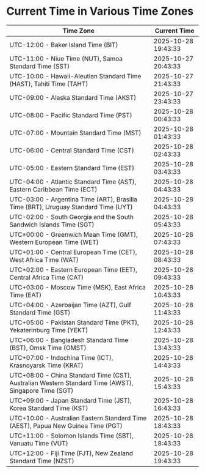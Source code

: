 # Current Time in Various Time Zones

| Time Zone | Current Time |
|-----------|--------------|
| UTC-12:00 - Baker Island Time (BIT) | 2025-10-28 19:43:33 |
| UTC-11:00 - Niue Time (NUT), Samoa Standard Time (SST) | 2025-10-27 20:43:33 |
| UTC-10:00 - Hawaii-Aleutian Standard Time (HAST), Tahiti Time (TAHT) | 2025-10-27 21:43:33 |
| UTC-09:00 - Alaska Standard Time (AKST) | 2025-10-27 23:43:33 |
| UTC-08:00 - Pacific Standard Time (PST) | 2025-10-28 00:43:33 |
| UTC-07:00 - Mountain Standard Time (MST) | 2025-10-28 01:43:33 |
| UTC-06:00 - Central Standard Time (CST) | 2025-10-28 02:43:33 |
| UTC-05:00 - Eastern Standard Time (EST) | 2025-10-28 03:43:33 |
| UTC-04:00 - Atlantic Standard Time (AST), Eastern Caribbean Time (ECT) | 2025-10-28 04:43:33 |
| UTC-03:00 - Argentina Time (ART), Brasília Time (BRT), Uruguay Standard Time (UYT) | 2025-10-28 04:43:33 |
| UTC-02:00 - South Georgia and the South Sandwich Islands Time (SGT) | 2025-10-28 05:43:33 |
| UTC±00:00 - Greenwich Mean Time (GMT), Western European Time (WET) | 2025-10-28 07:43:33 |
| UTC+01:00 - Central European Time (CET), West Africa Time (WAT) | 2025-10-28 08:43:33 |
| UTC+02:00 - Eastern European Time (EET), Central Africa Time (CAT) | 2025-10-28 09:43:33 |
| UTC+03:00 - Moscow Time (MSK), East Africa Time (EAT) | 2025-10-28 10:43:33 |
| UTC+04:00 - Azerbaijan Time (AZT), Gulf Standard Time (GST) | 2025-10-28 11:43:33 |
| UTC+05:00 - Pakistan Standard Time (PKT), Yekaterinburg Time (YEKT) | 2025-10-28 12:43:33 |
| UTC+06:00 - Bangladesh Standard Time (BST), Omsk Time (OMST) | 2025-10-28 13:43:33 |
| UTC+07:00 - Indochina Time (ICT), Krasnoyarsk Time (KRAT) | 2025-10-28 14:43:33 |
| UTC+08:00 - China Standard Time (CST), Australian Western Standard Time (AWST), Singapore Time (SGT) | 2025-10-28 15:43:33 |
| UTC+09:00 - Japan Standard Time (JST), Korea Standard Time (KST) | 2025-10-28 16:43:33 |
| UTC+10:00 - Australian Eastern Standard Time (AEST), Papua New Guinea Time (PGT) | 2025-10-28 18:43:33 |
| UTC+11:00 - Solomon Islands Time (SBT), Vanuatu Time (VUT) | 2025-10-28 18:43:33 |
| UTC+12:00 - Fiji Time (FJT), New Zealand Standard Time (NZST) | 2025-10-28 19:43:33 |
